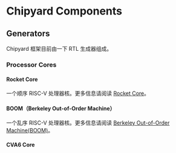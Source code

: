 # Chipyard Components

## Generators

Chipyard 框架目前由一下 RTL 生成器组成。

### Processor Cores

#### Rocket Core

一个顺序 RISC-V 处理器核。更多信息请阅读 [Rocket Core]()。

#### BOOM（Berkeley Out-of-Order Machine）

一个乱序 RISC-V 处理器核。更多信息请阅读 [Berkeley Out-of-Order Machine(BOOM)]()。

#### CVA6 Core



